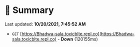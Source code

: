 # 📖 Summary
Last updated: **10/20/2021, 7:45:52 AM**

- `GET` [https://Bhadwa-sala.toxicblte.repl.co](https://Bhadwa-sala.toxicblte.repl.co) - **Down** (120155ms)
